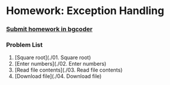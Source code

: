 Homework: Exception Handling
============================

### [Submit homework in bgcoder](http://bgcoder.com/Contests/321/CSharp-Advanced-07-Exception-Handling)

### Problem List

1. [Square root](./01. Square root)
1. [Enter numbers](./02. Enter numbers)
1. [Read file contents](./03. Read file contents)
1. [Download file](./04. Download file)
